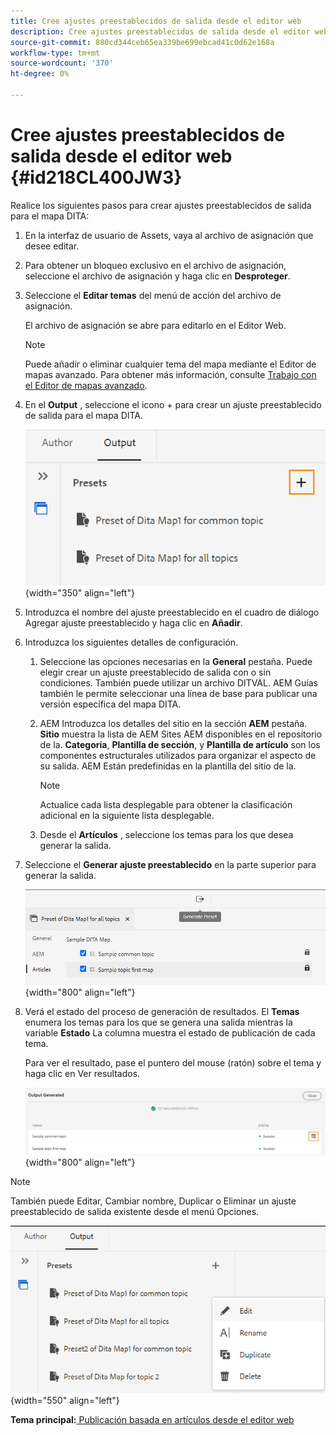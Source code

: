 ```yaml
---
title: Cree ajustes preestablecidos de salida desde el editor web
description: Cree ajustes preestablecidos de salida desde el editor web. AEM Obtenga información sobre cómo editar, cambiar el nombre, duplicar y eliminar un ajuste preestablecido de salida en las guías de la.
source-git-commit: 880cd344ceb65ea339be699ebcad41c0d62e168a
workflow-type: tm+mt
source-wordcount: '370'
ht-degree: 0%

---
```


# Cree ajustes preestablecidos de salida desde el editor web {#id218CL400JW3}

Realice los siguientes pasos para crear ajustes preestablecidos de salida para el mapa DITA:

1. En la interfaz de usuario de Assets, vaya al archivo de asignación que desee editar.

1. Para obtener un bloqueo exclusivo en el archivo de asignación, seleccione el archivo de asignación y haga clic en **Desproteger**.

1. Seleccione el **Editar temas** del menú de acción del archivo de asignación.

   El archivo de asignación se abre para editarlo en el Editor Web.

   >[!NOTE]
   >
   > Puede añadir o eliminar cualquier tema del mapa mediante el Editor de mapas avanzado. Para obtener más información, consulte [Trabajo con el Editor de mapas avanzado](map-editor-advanced-map-editor.md#).

1. En el **Output** , seleccione el icono + para crear un ajuste preestablecido de salida para el mapa DITA.

   ![](images/output-tab-preset_cs.png){width="350" align="left"}

1. Introduzca el nombre del ajuste preestablecido en el cuadro de diálogo Agregar ajuste preestablecido y haga clic en **Añadir**.

1. Introduzca los siguientes detalles de configuración.

   1. Seleccione las opciones necesarias en la **General** pestaña. Puede elegir crear un ajuste preestablecido de salida con o sin condiciones. También puede utilizar un archivo DITVAL. AEM Guías también le permite seleccionar una línea de base para publicar una versión específica del mapa DITA.
   1. AEM Introduzca los detalles del sitio en la sección **AEM** pestaña. **Sitio** muestra la lista de AEM Sites AEM disponibles en el repositorio de la. **Categoría**, **Plantilla de sección**, y **Plantilla de artículo** son los componentes estructurales utilizados para organizar el aspecto de su salida. AEM Están predefinidas en la plantilla del sitio de la.

      >[!NOTE]
      >
      > Actualice cada lista desplegable para obtener la clasificación adicional en la siguiente lista desplegable.

   1. Desde el **Artículos** , seleccione los temas para los que desea generar la salida.
1. Seleccione el **Generar ajuste preestablecido** en la parte superior para generar la salida.

   ![](images/add-preset-articles-tab_cs.png){width="800" align="left"}

1. Verá el estado del proceso de generación de resultados. El **Temas** enumera los temas para los que se genera una salida mientras la variable **Estado** La columna muestra el estado de publicación de cada tema.

   Para ver el resultado, pase el puntero del mouse (ratón) sobre el tema y haga clic en Ver resultados.

   ![](images/add-preset-output-generated_cs.png){width="800" align="left"}


>[!NOTE]
>
> También puede Editar, Cambiar nombre, Duplicar o Eliminar un ajuste preestablecido de salida existente desde el menú Opciones.

![](images/edit-preset_cs.png){width="550" align="left"}

**Tema principal:**[ Publicación basada en artículos desde el editor web](web-editor-article-publishing.md)
